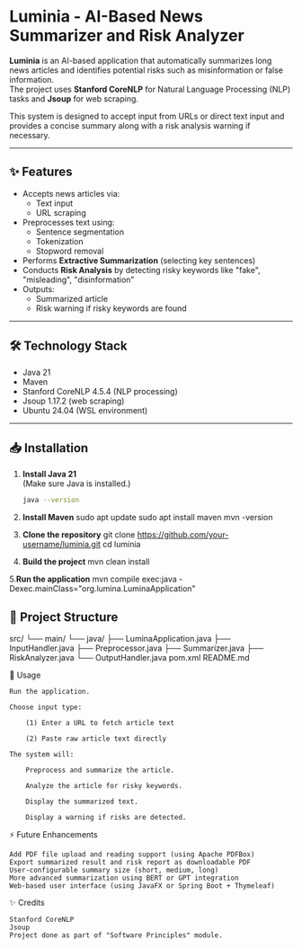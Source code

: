 # Luminia - AI-Based News Summarizer and Risk Analyzer

**Luminia** is an AI-based application that automatically summarizes long news articles and identifies potential risks such as misinformation or false information.  
The project uses **Stanford CoreNLP** for Natural Language Processing (NLP) tasks and **Jsoup** for web scraping.  

This system is designed to accept input from URLs or direct text input and provides a concise summary along with a risk analysis warning if necessary.

---

## ✨ Features

- Accepts news articles via:
  - Text input
  - URL scraping
- Preprocesses text using:
  - Sentence segmentation
  - Tokenization
  - Stopword removal
- Performs **Extractive Summarization** (selecting key sentences)
- Conducts **Risk Analysis** by detecting risky keywords like "fake", "misleading", "disinformation"
- Outputs:
  - Summarized article
  - Risk warning if risky keywords are found

---

## 🛠 Technology Stack

- Java 21
- Maven
- Stanford CoreNLP 4.5.4 (NLP processing)
- Jsoup 1.17.2 (web scraping)
- Ubuntu 24.04 (WSL environment)

---

## 📥 Installation

1. **Install Java 21**  
   (Make sure Java is installed.)

   ```bash
   java --version
2. **Install Maven**
   sudo apt update
   sudo apt install maven
   mvn -version

3. **Clone the repository**
   git clone https://github.com/your-username/luminia.git
   cd luminia

4. **Build the project**
   mvn clean install

5.**Run the application**
  mvn compile exec:java -Dexec.mainClass="org.lumina.LuminaApplication"

## 📂 Project Structure

src/
 └── main/
     └── java/
         ├── LuminaApplication.java
         ├── InputHandler.java
         ├── Preprocessor.java
         ├── Summarizer.java
         ├── RiskAnalyzer.java
         └── OutputHandler.java
pom.xml
README.md

📄  Usage

    Run the application.

    Choose input type:

        (1) Enter a URL to fetch article text

        (2) Paste raw article text directly

    The system will:

        Preprocess and summarize the article.

        Analyze the article for risky keywords.

        Display the summarized text.

        Display a warning if risks are detected.

⚡ Future Enhancements

    Add PDF file upload and reading support (using Apache PDFBox)
    Export summarized result and risk report as downloadable PDF
    User-configurable summary size (short, medium, long)
    More advanced summarization using BERT or GPT integration
    Web-based user interface (using JavaFX or Spring Boot + Thymeleaf)

✨ Credits

    Stanford CoreNLP
    Jsoup
    Project done as part of "Software Principles" module.


   
